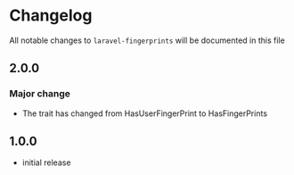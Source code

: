 # Changelog

All notable changes to `laravel-fingerprints` will be documented in this file

## 2.0.0

### Major change

- The trait has changed from HasUserFingerPrint to HasFingerPrints

## 1.0.0

- initial release
